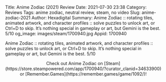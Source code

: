 Title: Anime Zodiac (2021) Review
Date: 2021-07-30 23:38
Category: Reviews
Tags: anime zodiac, neutral review, steam, no video
Slug: anime-zodiac-2021
Author: Hexadigital
Summary: Anime Zodiac :: rotating tiles, animated artwork, and character profiles :: solve puzzles to unlock art, or Ctrl+D to skip. It’s nothing special in gameplay or art, but Gemini is the best. 5/10
og_image: images/steam/1700940.jpg
Appid: 1700940

Anime Zodiac :: rotating tiles, animated artwork, and character profiles :: solve puzzles to unlock art, or Ctrl+D to skip. It’s nothing special in gameplay or art, but Gemini is the best. 5/10

<center>Check out Anime Zodiac on [Steam](https://store.steampowered.com/app/1700940/?curator_clanid=34633900) or [Remember.Games](https://remember.games/game/1092/)!</center>